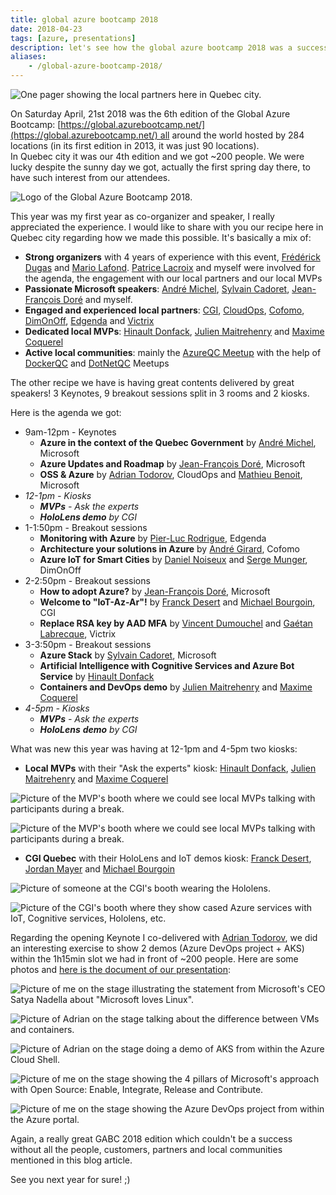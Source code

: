 ```yaml
---
title: global azure bootcamp 2018
date: 2018-04-23
tags: [azure, presentations]
description: let's see how the global azure bootcamp 2018 was a success in quebec city
aliases:
    - /global-azure-bootcamp-2018/
---
```

![One pager showing the local partners here in Quebec city.](https://2.bp.blogspot.com/-tlwVdbis1sI/Wtyv2pQ-J4I/AAAAAAAAQ5k/xlbsBowvOPcC9D9_02Z6GPF15BnkCz9LACLcBGAs/s640/Partenaires.PNG)

On Saturday April, 21st 2018 was the 6th edition of the Global Azure Bootcamp: [https://global.azurebootcamp.net/](https://global.azurebootcamp.net/) all around the world hosted by 284 locations (in its first edition in 2013, it was just 90 locations).  
In Quebec city it was our 4th edition and we got ~200 people. We were lucky despite the sunny day we got, actually the first spring day there, to have such interest from our attendees.

![Logo of the Global Azure Bootcamp 2018.](https://2.bp.blogspot.com/-GB5Tz_nRSVk/Wt4NmM2CbLI/AAAAAAAAQ7I/iBRQq7SWcx8VpCpfxJkd89NVJ4Ywb9UAACLcBGAs/s1600/Picture1.png)

This year was my first year as co-organizer and speaker, I really appreciated the experience. I would like to share with you our recipe here in Quebec city regarding how we made this possible. It's basically a mix of:
- **Strong organizers** with 4 years of experience with this event, [Frédérick Dugas](https://www.linkedin.com/in/fdugas/) and [Mario Lafond](https://www.linkedin.com/in/mariolafond/). [Patrice Lacroix](https://www.linkedin.com/in/patrice-lacroix-7a85241/) and myself were involved for the agenda, the engagement with our local partners and our local MVPs
- **Passionate Microsoft speakers**: [André Michel](https://www.linkedin.com/in/andr%C3%A9-michel-9578b827/), [Sylvain Cadoret](https://www.linkedin.com/in/sylvain-cadoret-71004947/), [Jean-François Doré](https://www.linkedin.com/in/jfdore/) and myself.
- **Engaged and experienced local partners**: [CGI](https://www.cgi.com/en/canada), [CloudOps](https://www.cloudops.com/), [Cofomo](https://www.cofomo.com/), [DimOnOff](http://www.dimonoff.com/), [Edgenda](https://edgenda.com/) and [Victrix](https://www.victrix.ca/)
- **Dedicated local MVPs**: [Hinault Donfack](https://www.linkedin.com/in/hinault-romaric-donfack-01678823/), [Julien Maitrehenry](https://www.linkedin.com/in/jmaitrehenry/) and [Maxime Coquerel](https://www.linkedin.com/in/maximecoquerel/)
- **Active local communities**: mainly the [AzureQC Meetup](https://www.meetup.com/AzureQC/) with the help of [DockerQC](https://www.meetup.com/Docker-Quebec-Meetup/) and [DotNetQC](https://www.meetup.com/DotNet-Quebec/) Meetups

The other recipe we have is having great contents delivered by great speakers! 3 Keynotes, 9 breakout sessions split in 3 rooms and 2 kiosks.

Here is the agenda we got:
- 9am-12pm - Keynotes
    - **Azure in the context of the Quebec Government** by [André Michel](https://www.linkedin.com/in/andr%C3%A9-michel-9578b827/), Microsoft
    - **Azure Updates and Roadmap** by [Jean-François Doré](https://www.linkedin.com/in/jfdore/), Microsoft
    - **OSS & Azure** by [Adrian Todorov](https://www.linkedin.com/in/adriantodorov/), CloudOps and [Mathieu Benoit](https://www.linkedin.com/in/mathieubenoitqc/), Microsoft
- _12-1pm - Kiosks_
    - _**MVPs** - Ask the experts_
    - _**HoloLens demo** by CGI_
- 1-1:50pm - Breakout sessions
    - **Monitoring with Azure** by [Pier-Luc Rodrigue](https://www.linkedin.com/in/pierlucrodrigue/), Edgenda
    - **Architecture your solutions in Azure** by [André Girard](https://www.linkedin.com/in/andr%C3%A9-girard-2a00494a/), Cofomo
    - **Azure IoT for Smart Cities** by [Daniel Noiseux](https://www.linkedin.com/in/danielnoiseux/) and [Serge Munger](https://www.linkedin.com/in/serge-munger-8257a276/), DimOnOff
- 2-2:50pm - Breakout sessions
    - **How to adopt Azure?** by [Jean-François Doré](https://www.linkedin.com/in/jfdore/), Microsoft
    - **Welcome to "IoT-Az-Ar"!** by [Franck Desert](https://www.linkedin.com/in/fdesert/) and [Michael Bourgoin](https://www.linkedin.com/in/mbourgoin/), CGI
    - **Replace RSA key by AAD MFA** by [Vincent Dumouchel](https://www.linkedin.com/in/vincentdumouchel/) and [Gaétan Labrecque](https://www.linkedin.com/in/gaetanlabrecque/), Victrix
- 3-3:50pm - Breakout sessions
    - **Azure Stack** by [Sylvain Cadoret](https://www.linkedin.com/in/sylvain-cadoret-71004947/), Microsoft
    - **Artificial Intelligence with Cognitive Services and Azure Bot Service** by [Hinault Donfack](https://www.linkedin.com/in/hinault-romaric-donfack-01678823/)
    - **Containers and DevOps demo** by [Julien Maitrehenry](https://www.linkedin.com/in/jmaitrehenry/) and [Maxime Coquerel](https://www.linkedin.com/in/maximecoquerel/)
- _4-5pm - Kiosks_
    - _**MVPs** - Ask the experts_
    - _**HoloLens** **demo** by CGI_

What was new this year was having at 12-1pm and 4-5pm two kiosks:
- **Local MVPs** with their "Ask the experts" kiosk: [Hinault Donfack](https://www.linkedin.com/in/hinault-romaric-donfack-01678823/), [Julien Maitrehenry](https://www.linkedin.com/in/jmaitrehenry/) and [Maxime Coquerel](https://www.linkedin.com/in/maximecoquerel/)

![Picture of the MVP's booth where we could see local MVPs talking with participants during a break.](https://4.bp.blogspot.com/-2L6zzpTykIw/Wt3tzdnYXJI/AAAAAAAAQ6I/QocbDMbqWoI5K4w6D6p5My1pv0RxYcBnACLcBGAs/s320/WP_20180421_13_13_27_Pro.jpg)

![Picture of the MVP's booth where we could see local MVPs talking with participants during a break.](https://3.bp.blogspot.com/-4hncPjbMx9k/Wt4MwTwZHnI/AAAAAAAAQ7A/sbuErXdotmc47A8gNNC7iRhhuj_FrAASwCLcBGAs/s320/WP_20180421_13_39_57_Pro.jpg)

- **CGI Quebec** with their HoloLens and IoT demos kiosk: [Franck Desert](https://www.linkedin.com/in/fdesert/), [Jordan Mayer](https://www.linkedin.com/in/jordanmayer/) and [Michael Bourgoin](https://www.linkedin.com/in/mbourgoin/)

![Picture of someone at the CGI's booth wearing the Hololens.](https://4.bp.blogspot.com/-AZB-aZkGlHo/Wt3tzXsF38I/AAAAAAAAQ6E/j_7uzS6Lidcpy_RPHIcysLtaHfiekbLoACLcBGAs/s320/WP_20180421_13_40_02_Pro.jpg)

![Picture of the CGI's booth where they show cased Azure services with IoT, Cognitive services, Hololens, etc.](https://3.bp.blogspot.com/-AP5EzWvXZiM/Wt3tzVUTusI/AAAAAAAAQ6M/D4TBnGAB3RssLEBoXOKuyIFlQhFT7FrqgCLcBGAs/s320/WP_20180421_16_20_25_Pro2.jpg)

Regarding the opening Keynote I co-delivered with [Adrian Todorov](https://www.linkedin.com/in/adriantodorov/), we did an interesting exercise to show 2 demos (Azure DevOps project + AKS) within the 1h15min slot we had in front of ~200 people. Here are some photos and [here is the document of our presentation](https://github.com/mathieu-benoit/presentations/raw/main/2018-04-GABC-OSSandAzure.pdf):

![Picture of me on the stage illustrating the statement from Microsoft's CEO Satya Nadella about "Microsoft loves Linux".](https://1.bp.blogspot.com/-koYQyG-koQU/Wt3t0OUWs5I/AAAAAAAAQ6Q/4PSktsxzxow5rW8SA-AJXVZ2MKPgF-55ACLcBGAs/s320/me%2Bwith%2Bsatya.jpg)

![Picture of Adrian on the stage talking about the difference between VMs and containers.](https://2.bp.blogspot.com/-58eGZhy9AB0/WuDS5PnLXMI/AAAAAAAAQ8s/wJNHFGyEVtkZUpNUKn_XHgj_E9SIVcLeACLcBGAs/s320/20180421_112432.jpg)

![Picture of Adrian on the stage doing a demo of AKS from within the Azure Cloud Shell.](https://3.bp.blogspot.com/-hP3miijKEQs/Wt4Hfi_lztI/AAAAAAAAQ6w/sfMm4NXdz2QSGLy_2iCCJmJ5pmil1iSGACLcBGAs/s320/gabc-adrian.jpg)

![Picture of me on the stage showing the 4 pillars of Microsoft's approach with Open Source: Enable, Integrate, Release and Contribute.](https://3.bp.blogspot.com/-BVqSIB4Sx3Y/WuDQ1wqm69I/AAAAAAAAQ8Y/zwWs4gBefAAMxRgRvANdZWLhA49PFxOGQCLcBGAs/s320/Resized_20180421_115440.jpeg)

![Picture of me on the stage showing the Azure DevOps project from within the Azure portal.](https://1.bp.blogspot.com/-Vk7GlAt_aGw/WuDRB62ATvI/AAAAAAAAQ8c/_Md11GCQk6gKUN4qLKtKUEOHz6X5QsqOQCLcBGAs/s320/me%2Bwith%2Bdevopsproject.jpg)

Again, a really great GABC 2018 edition which couldn't be a success without all the people, customers, partners and local communities mentioned in this blog article.
  
See you next year for sure! ;)